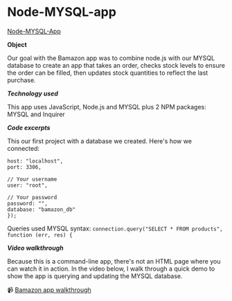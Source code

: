 # Node-MYSQL-app
[Node-MYSQL-App](https://green64.github.io/Node-MYSQL-app/)

**Object**

Our goal with the Bamazon app was to combine node.js with our MYSQL database to create an app that takes an order, checks stock levels to ensure the order can be filled, then updates stock quantities to reflect the last purchase. 

***Technology used***

This app uses JavaScript, Node.js and MYSQL plus 2 NPM packages: MYSQL and Inquirer

***Code excerpts***

This our first project with a database we created. Here's how we connected:

```var connection = mysql.createConnection({
host: "localhost",
port: 3306,

// Your username
user: "root",

// Your password
password: "",
database: "bamazon_db"
});
```

Queries used MYSQL syntax: ```connection.query("SELECT * FROM products", function (err, res) {```
            
***Video walkthrough***

Because this is a command-line app, there's not an HTML page where you can watch it in action. In the video below, I walk through a quick demo to show the app is querying and updating the MYSQL database. 

:video_camera: [Bamazon app walkthrough](https://youtu.be/YXXJ1gQlZxY)

